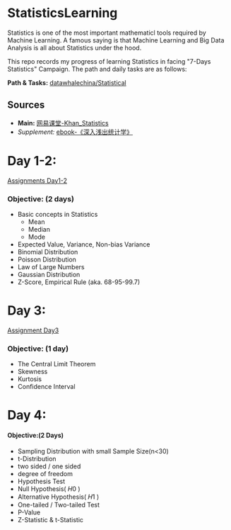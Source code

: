 # StatisticsLearning
Statistics is one of the most important mathematicl tools required by Machine Learning. A famous saying is that Machine Learning and Big Data Analysis is all about Statistics under the hood. 

This repo records my progress of learning Statistics in facing "7-Days Statistics" Campaign. The path and daily tasks are as follows:

**Path & Tasks:**  [datawhalechina/Statistical](https://github.com/datawhalechina/Statistical)

## Sources
- **Main:** [网易课堂-Khan_Statistics](http://open.163.com/special/Khan/khstatistics.html)
- *Supplement:* [ebook-《深入浅出统计学》](https://pan.baidu.com/s/1dCV6rrOWZU-deKxAoectGA)

# Day 1-2:
[Assignments Day1-2](https://pyabecedarian.github.io/StatisticsLearning/Day1-2.html)  

### Objective: (2 days)
  - Basic concepts in Statistics  
    - Mean  
    - Median  
    - Mode  
  - Expected Value, Variance, Non-bias Variance
  - Binomial Distribution
  - Poisson Distribution
  - Law of Large Numbers  
  - Gaussian Distribution  
  - Z-Score, Empirical Rule (aka. 68-95-99.7)  

# Day 3:
[Assignment Day3](https://pyabecedarian.github.io/StatisticsLearning/Day3.html)  

### Objective: (1 day)
  - The Central Limit Theorem
  - Skewness
  - Kurtosis
  - Confidence Interval

# Day 4:

#### Objective:(2 Days)
- Sampling Distribution with small Sample Size(n<30)
- t-Distribution
- two sided / one sided
- degree of freedom
- Hypothesis Test
- Null Hypothesis( 𝐻0 )
- Alternative Hypothesis( 𝐻1 )
- One-tailed / Two-tailed Test
- P-Value
- Z-Statistic & t-Statistic
